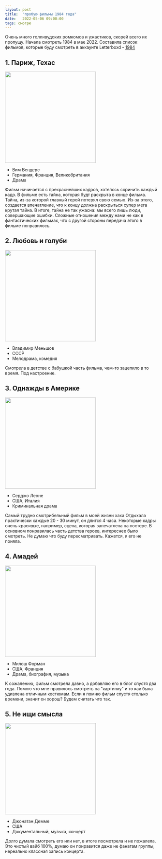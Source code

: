 ```yaml
---
layout: post
title:  "пробую фильмы 1984 года"
date:   2022-05-06 09:00:00
tags: смотрю
---
```


Очень много голливудских ромкомов и ужастиков, скорей всего их пропущу. Начала смотреть 1984 в мае 2022. Составила список фильмов, которые буду смотреть в аккаунте Letterboxd - [1984](https://letterboxd.com/vickysled/watchlist/year/1984)

## 1. Париж, Техас
<a href="https://letterboxd.com/film/paris-texas/" title="Перейти на страницу фильма в Letterboxd" target="_blank">
<img src = "https://a.ltrbxd.com/resized/film-poster/5/1/4/6/9/51469-paris-texas-0-460-0-690-crop.jpg?k=b18fbcdb9e" width="300"></a>

- Вим Вендерс
- Германия, Франция, Великобритания
- Драма

Фильм начинается с прекраснейших кадров, хотелось скринить каждый кадр. В фильме есть тайна, которая будт раскрыта в конце фильма. Тайна, из-за которой главный герой потерял свою семью. Из-за этого, создается впечатление, что к концу должна раскрыться супер мега крутая тайна. В итоге, тайна не так ужасна: мы всего лишь люди, совершающие ошибки. Сложные отношения между нами не как в фантастических фильмах, что с другой стороны передача этого в фильме понравилось.

## 2. Любовь и голуби
<a href="https://letterboxd.com/film/love-and-pigeons/" title="Перейти на страницу фильма в Letterboxd" target="_blank">
<img src = "https://a.ltrbxd.com/resized/film-poster/3/0/4/5/7/30457-love-and-pigeons-0-460-0-690-crop.jpg?v=19cc577816" width="300"></a>

- Владимир Меньшов
- СССР
- Мелодрама, комедия

Смотрела в детстве с бабушкой часть фильма, чем-то зацепило в то время. Под настроение.

## 3. Однажды в Америке
<a href="https://letterboxd.com/film/once-upon-a-time-in-america/" title="Перейти на страницу фильма в Letterboxd" target="_blank">
<img src = "https://a.ltrbxd.com/resized/film-poster/5/1/7/4/8/51748-once-upon-a-time-in-america-0-460-0-690-crop.jpg?v=803d65b52c" width="300"></a>

- Серджо Леоне
- США, Италия
- Криминальная драма

Самый трудно смотрибельный фильм в моей жизни хаха Отдыхала практически каждые 20 - 30 минут, он длится 4 часа. 
Некоторые кадры очень красивые, например, сцена, которая запечатлена на постере. В основном понравилась часть детства героев, интереснее было смотреть. Не думаю что буду пересматривать. Кажется, я его не поняла.

## 4. Амадей
<a href="https://letterboxd.com/film/amadeus/" title="Перейти на страницу фильма в Letterboxd" target="_blank">
<img src = "https://a.ltrbxd.com/resized/sm/upload/bn/hr/ki/ay/eP2pJudgGzUlo2kZuh0tF1MInsb-0-1000-0-1500-crop.jpg?v=907dc282ae" width="300"></a>

- Милош Форман
- США, Франция
- Драма, биография, музыка

К сожалению, фильм смотрела давно, а добавляю его в блог спустя два года. Помню что мне нравилось смотреть на "картинку" и то как была удивлена отличным костюмам. Если я помню фильм спустя столько времени, значит он хорош? Будем считать что так.

## 5. Не ищи смысла
<a href="https://letterboxd.com/film/stop-making-sense/" title="Перейти на страницу фильма в Letterboxd" target="_blank">
<img src = "https://a.ltrbxd.com/resized/film-poster/3/7/0/0/4/37004-stop-making-sense-0-1000-0-1500-crop.jpg?v=c7e06b923e" width="300"></a>

- Джонатан Демме
- США
- Документальный, музыка, концерт

Долго думала смотреть его или нет, в итоге посмотрела и не пожалела. Это чистый вайб 100%, думаю он понравится даже не фанатам группы, нереально классная запись концерта.
